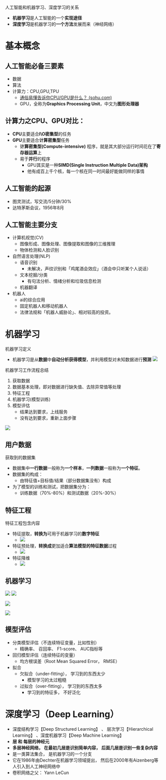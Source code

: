 人工智能和机器学习、深度学习的关系
- **机器学习**是人工智能的一个**实现途径**
- **深度学习**是机器学习的**一个方法**发展而来（神经网络）
# 基本概念
## 人工智能必备三要素
- 数据
- 算法
- 计算力：CPU,GPU,TPU
	- [通俗易懂告诉你CPU/GPU是什么？ (sohu.com)](https://www.sohu.com/a/201309334_468740)
	- GPU，全称为**Graphics Processing Unit**，中文为**图形处理器**

## 计算力之CPU、GPU对比：
- **CPU**主要适合**I\O密集型**的任务
- **GPU**主要适合**计算密集型**任务
	- **计算密集型(Compute-intensive)** 程序，就是其大部分运行时间花在了**寄存器运算**上
	- 易于**并行**的程序
		- GPU其实是一种**SIMD(Single Instruction Multiple Data)架构**
		- 他有成百上千个核，每一个核在同一时间最好能做同样的事情

## 人工智能的起源
- 图灵测试，写交流/5分钟/30%
-  达特茅斯会议，1956年8月

## 人工智能主要分支
- 计算机视觉(CV)
	- 图像形成、图像处理、图像提取和图像的三维推理
	- 物体检测和人脸识别
- 自然语言处理(NLP)
	- 语音识别
		- 未解决，声纹识别和「鸡尾酒会效应」（酒会中只听某个人说话）
	- 文本挖掘/分类
		- 有句法分析、情绪分析和垃圾信息检测
	- 机器翻译
- 机器人
	- ai的综合应用
	- 固定机器人和移动机器人
	- 法律法规和「机器人威胁论」、相对较高的投资。

# 机器学习
机器学习定义
- 机器学习是从**数据**中**自动分析获得模型**，并利用模型对未知数据进行**预测**
![](../photo/Pasted%20image%2020231110102935.png)

机器学习工作流程总结
1. 获取数据
2. 数据基本处理，即对数据进行缺失值、去除异常值等处理
3. 特征工程
4. 机器学习(模型训练)
5. 模型评估
	- 结果达到要求，上线服务
	- 没有达到要求，重新上面步骤

![](../photo/Pasted%20image%2020231110103003.png)

## 用户数据
获取到的数据集
- 数据集中**一行数据**一般称为**一个样本**，**一列数据**一般称为**一个特征**。
- 数据集的构成：
	- 由特征值+目标值/结果（部分数据集没有）构成
- 为了模型的训练和测试，把数据集分为：
	- 训练数据（70%-80%）和测试数据（20%-30%）

## 特征工程
特征工程包含内容
- 特征提取，**转换为**可用于机器学习的**数字特征**
	- ![](../photo/Pasted%20image%2020231110103420.png)
- 特征预处理，**转换成**更加适合**算法模型的特征数据**过程
	- ![](../photo/Pasted%20image%2020231110103440.png)
- 特征降维
	- ![](../photo/Pasted%20image%2020231110103503.png)

## 机器学习
![](../photo/Pasted%20image%2020231110112152.png)
![](../photo/Pasted%20image%2020231110112319.png)

![](../photo/Pasted%20image%2020231110112123.png)

![](../photo/Pasted%20image%2020231110112253.png)
## 模型评估
- 分类模型评估（不连续特征变量，比如性别）
	- 精确率、 召回率、 F1-score、 AUC指标等
- 回归模型评估（连续特征的变量）
	- 均方根误差（Root Mean Squared Error， RMSE）
- 拟合
	- 欠拟合（under-fitting）， 学习到的东西太少
		- 模型学习的太过粗糙
	- 过拟合（over-fitting）， 学习到的东西太多
		- 学习到的特征多， 不好泛化

# 深度学习（Deep Learning）
- 深度结构学习【Deep Structured Learning】 、 层次学习【Hierarchical Learning】 、深度机器学习【Deep Machine Learning】
- **层 和 每层的神经元**
- **多层神经网络， 在最初几层是识别简单内容， 后面几层是识别一些复杂内容**
- 是一类算法集合， 是机器学习的一个分支
- 它在1986年由Dechter在机器学习领域提出， 然后在2000年有Aizenberg等人引入到人工神经网络中
- 卷积网络之父： Yann LeCun
